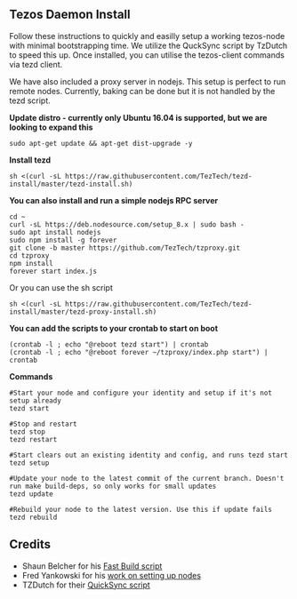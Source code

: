 ## Tezos Daemon Install

Follow these instructions to quickly and easilly setup a working tezos-node with minimal bootstrapping time. We utilize the QuckSync script by TzDutch to speed this up. Once installed, you can utilise the tezos-client commands via tezd client.

We have also included a proxy server in nodejs. This setup is perfect to run remote nodes. Currently, baking can be done but it is not handled by the tezd script.

**Update distro - currently only Ubuntu 16.04 is supported, but we are looking to expand this**
```
sudo apt-get update && apt-get dist-upgrade -y
```

**Install tezd**
```
sh <(curl -sL https://raw.githubusercontent.com/TezTech/tezd-install/master/tezd-install.sh)
```

**You can also install and run a simple nodejs RPC server**
```
cd ~
curl -sL https://deb.nodesource.com/setup_8.x | sudo bash -
sudo apt install nodejs
sudo npm install -g forever
git clone -b master https://github.com/TezTech/tzproxy.git
cd tzproxy
npm install
forever start index.js
```

Or you can use the sh script
```
sh <(curl -sL https://raw.githubusercontent.com/TezTech/tezd-install/master/tezd-proxy-install.sh)
```

**You can add the scripts to your crontab to start on boot**
```
(crontab -l ; echo "@reboot tezd start") | crontab 
(crontab -l ; echo "@reboot forever ~/tzproxy/index.php start") | crontab 
```

**Commands**
```
#Start your node and configure your identity and setup if it's not setup already
tezd start

#Stop and restart
tezd stop
tezd restart

#Start clears out an existing identity and config, and runs tezd start
tezd setup

#Update your node to the latest commit of the current branch. Doesn't run make build-deps, so only works for small updates
tezd update

#Rebuild your node to the latest version. Use this if update fails
tezd rebuild

```
## Credits
- Shaun Belcher for his [Fast Build script](https://medium.com/@shaunbelcher/building-tezos-on-ubuntu-fast-build-b2397bf01678)
- Fred Yankowski for his [work on setting up nodes](https://github.com/tezoscommunity/FAQ/blob/master/Compile_Mainnet.md)
- TZDutch for their [QuickSync script](https://www.tzdutch.com/quicksync/)
